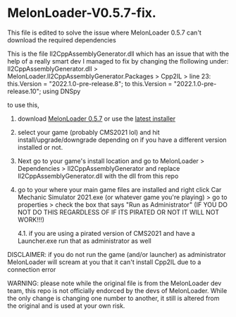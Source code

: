 # MelonLoader-V0.5.7-fix.
This file is edited to solve the issue where MelonLoader 0.5.7 can't download the required dependencies 

This is the file Il2CppAssemblyGenerator.dll which has an issue that with the help of a really smart dev I managed to fix by changing the flollowing under:
Il2CppAssemblyGenerator.dll > MelonLoader.Il2CppAssemblyGenerator.Packages > Cpp2IL > line 23:
this.Version = "2022.1.0-pre-release.8"; to this.Version = "2022.1.0-pre-release.10"; using DNSpy

to use this, 

1. download [MelonLoader 0.5.7](https://github.com/LavaGang/MelonLoader/releases/tag/v0.5.7) or use the [latest installer](https://melonwiki.xyz/#/README?id=automated-installation)

2. select your game (probably CMS2021 lol) and hit install/upgrade/downgrade depending on if you have a different version installed or not.

3. Next go to your game's install location and go to MelonLoader > Dependencies > Il2CppAssemblyGenerator and replace Il2CppAssemblyGenerator.dll with the dll from this repo 

4. go to your where your main game files are installed and right click Car Mechanic Simulator 2021.exe (or whatever game you're playing) > go to properties > check the box that says "Run as Administrator"
(IF YOU DO NOT DO THIS REGARDLESS OF IF ITS PIRATED OR NOT IT WILL NOT WORK!!!)

    4.1. if you are using a pirated version of CMS2021 and have a Launcher.exe run that as administrator as well

DISCLAIMER: if you do not run the game (and/or launcher) as administrator MelonLoader will scream at you that it can't install Cpp2IL due to a connection error

WARNING: please note while the original file is from the MelonLoader dev team, this repo is not officially endorced by the devs of MelonLoader. While the only change is changing one number to another, it still is altered from the original and is used at your own risk.
